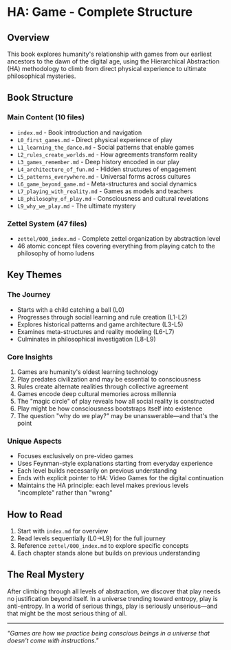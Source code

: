 # HA: Game - Complete Structure

## Overview
This book explores humanity's relationship with games from our earliest ancestors to the dawn of the digital age, using the Hierarchical Abstraction (HA) methodology to climb from direct physical experience to ultimate philosophical mysteries.

## Book Structure

### Main Content (10 files)
- `index.md` - Book introduction and navigation
- `L0_first_games.md` - Direct physical experience of play
- `L1_learning_the_dance.md` - Social patterns that enable games
- `L2_rules_create_worlds.md` - How agreements transform reality
- `L3_games_remember.md` - Deep history encoded in our play
- `L4_architecture_of_fun.md` - Hidden structures of engagement
- `L5_patterns_everywhere.md` - Universal forms across cultures
- `L6_game_beyond_game.md` - Meta-structures and social dynamics
- `L7_playing_with_reality.md` - Games as models and teachers
- `L8_philosophy_of_play.md` - Consciousness and cultural revelations
- `L9_why_we_play.md` - The ultimate mystery

### Zettel System (47 files)
- `zettel/000_index.md` - Complete zettel organization by abstraction level
- 46 atomic concept files covering everything from playing catch to the philosophy of homo ludens

## Key Themes

### The Journey
- Starts with a child catching a ball (L0)
- Progresses through social learning and rule creation (L1-L2)
- Explores historical patterns and game architecture (L3-L5)
- Examines meta-structures and reality modeling (L6-L7)
- Culminates in philosophical investigation (L8-L9)

### Core Insights
1. Games are humanity's oldest learning technology
2. Play predates civilization and may be essential to consciousness
3. Rules create alternate realities through collective agreement
4. Games encode deep cultural memories across millennia
5. The "magic circle" of play reveals how all social reality is constructed
6. Play might be how consciousness bootstraps itself into existence
7. The question "why do we play?" may be unanswerable—and that's the point

### Unique Aspects
- Focuses exclusively on pre-video games
- Uses Feynman-style explanations starting from everyday experience
- Each level builds necessarily on previous understanding
- Ends with explicit pointer to HA: Video Games for the digital continuation
- Maintains the HA principle: each level makes previous levels "incomplete" rather than "wrong"

## How to Read
1. Start with `index.md` for overview
2. Read levels sequentially (L0→L9) for the full journey
3. Reference `zettel/000_index.md` to explore specific concepts
4. Each chapter stands alone but builds on previous understanding

## The Real Mystery
After climbing through all levels of abstraction, we discover that play needs no justification beyond itself. In a universe trending toward entropy, play is anti-entropy. In a world of serious things, play is seriously unserious—and that might be the most serious thing of all.

---

*"Games are how we practice being conscious beings in a universe that doesn't come with instructions."*